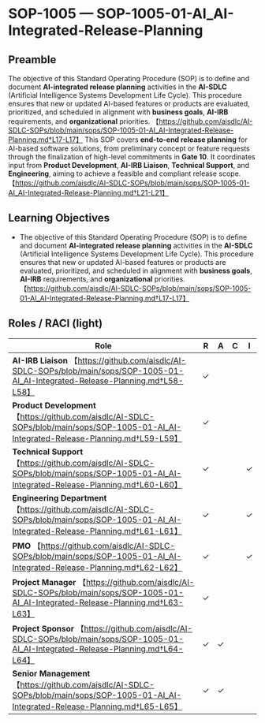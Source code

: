 # SOP-1005 — SOP-1005-01-AI\_AI-Integrated-Release-Planning

## Preamble
The objective of this Standard Operating Procedure (SOP) is to define and document **AI-integrated release planning** activities in the **AI-SDLC** (Artificial Intelligence Systems Development Life Cycle). This procedure ensures that new or updated AI-based features or products are evaluated, prioritized, and scheduled in alignment with **business goals**, **AI-IRB** requirements, and **organizational** priorities. 【https://github.com/aisdlc/AI-SDLC-SOPs/blob/main/sops/SOP-1005-01-AI_AI-Integrated-Release-Planning.md†L17-L17】
This SOP covers **end-to-end release planning** for AI-based software solutions, from preliminary concept or feature requests through the finalization of high-level commitments in **Gate 10**. It coordinates input from **Product Development**, **AI-IRB Liaison**, **Technical Support**, and **Engineering**, aiming to achieve a feasible and compliant release scope. 【https://github.com/aisdlc/AI-SDLC-SOPs/blob/main/sops/SOP-1005-01-AI_AI-Integrated-Release-Planning.md†L21-L21】

## Learning Objectives
- The objective of this Standard Operating Procedure (SOP) is to define and document **AI-integrated release planning** activities in the **AI-SDLC** (Artificial Intelligence Systems Development Life Cycle). This procedure ensures that new or updated AI-based features or products are evaluated, prioritized, and scheduled in alignment with **business goals**, **AI-IRB** requirements, and **organizational** priorities. 【https://github.com/aisdlc/AI-SDLC-SOPs/blob/main/sops/SOP-1005-01-AI_AI-Integrated-Release-Planning.md†L17-L17】

## Roles / RACI (light)
| Role | R | A | C | I |
|---|---|---|---|---|
| **AI-IRB Liaison** 【https://github.com/aisdlc/AI-SDLC-SOPs/blob/main/sops/SOP-1005-01-AI_AI-Integrated-Release-Planning.md†L58-L58】 | ✓ |  |  |  |
| **Product Development** 【https://github.com/aisdlc/AI-SDLC-SOPs/blob/main/sops/SOP-1005-01-AI_AI-Integrated-Release-Planning.md†L59-L59】 | ✓ |  |  |  |
| **Technical Support** 【https://github.com/aisdlc/AI-SDLC-SOPs/blob/main/sops/SOP-1005-01-AI_AI-Integrated-Release-Planning.md†L60-L60】 | ✓ |  |  | ✓ |
| **Engineering Department** 【https://github.com/aisdlc/AI-SDLC-SOPs/blob/main/sops/SOP-1005-01-AI_AI-Integrated-Release-Planning.md†L61-L61】 | ✓ |  |  | ✓ |
| **PMO** 【https://github.com/aisdlc/AI-SDLC-SOPs/blob/main/sops/SOP-1005-01-AI_AI-Integrated-Release-Planning.md†L62-L62】 | ✓ |  |  | ✓ |
| **Project Manager** 【https://github.com/aisdlc/AI-SDLC-SOPs/blob/main/sops/SOP-1005-01-AI_AI-Integrated-Release-Planning.md†L63-L63】 | ✓ |  |  |  |
| **Project Sponsor** 【https://github.com/aisdlc/AI-SDLC-SOPs/blob/main/sops/SOP-1005-01-AI_AI-Integrated-Release-Planning.md†L64-L64】 | ✓ | ✓ |  |  |
| **Senior Management** 【https://github.com/aisdlc/AI-SDLC-SOPs/blob/main/sops/SOP-1005-01-AI_AI-Integrated-Release-Planning.md†L65-L65】 | ✓ | ✓ |  |  |
